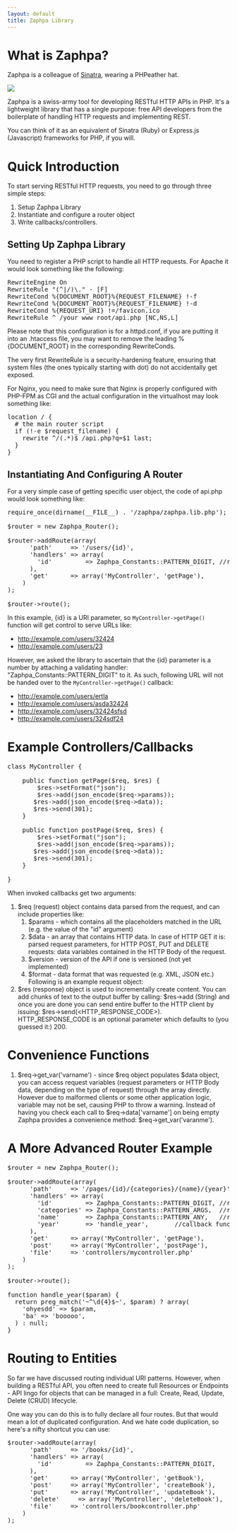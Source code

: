 ```yaml
---
layout: default
title: Zaphpa Library
---
```


# What is Zaphpa?

Zaphpa is a colleague of [Sinatra](http://www.sinatrarb.com/), wearing a PHPeather hat. 

<img src="http://gravatar.com/avatar/fc564aeb3c58786c628277b58dd9943c?s=85" />

Zaphpa is a swiss-army tool for developing RESTful HTTP APIs in PHP. It's a lightweight library that has a single purpose: free API developers from the boilerplate of handling HTTP requests and implementing REST. 

You can think of it as an equivalent of Sinatra (Ruby) or Express.js (Javascript) frameworks for PHP, if you will.

# Quick Introduction

To start serving RESTful HTTP requests, you need to go through three simple steps:

1. Setup Zaphpa Library
1. Instantiate and configure a router object
1. Write callbacks/controllers.

## Setting Up Zaphpa Library

You need to register a PHP script to handle all HTTP requests. For Apache it would look something like the following: 

<pre>
RewriteEngine On
RewriteRule "(^|/)\." - [F]
RewriteCond %{DOCUMENT_ROOT}%{REQUEST_FILENAME} !-f
RewriteCond %{DOCUMENT_ROOT}%{REQUEST_FILENAME} !-d
RewriteCond %{REQUEST_URI} !=/favicon.ico
RewriteRule ^ /your_www_root/api.php [NC,NS,L]
</pre>

Please note that this configuration is for a httpd.conf, if you are putting it into an .htaccess file, you may want to remove the leading %{DOCUMENT_ROOT} in the corresponding RewriteConds.

The very first RewriteRule is a security-hardening feature, ensuring that system files (the ones typically starting with dot) do not accidentally get exposed.

For Nginx, you need to make sure that Nginx is properly configured with PHP-FPM as CGI and the actual configuration in the virtualhost may look something like:
<pre>
location / {
  # the main router script
  if (!-e $request_filename) {
    rewrite ^/(.*)$ /api.php?q=$1 last;
  }
}
</pre>

## Instantiating And Configuring A Router

For a very simple case of getting specific user object, the code of api.php would look something like:

<pre>
require_once(dirname(__FILE__) . '/zaphpa/zaphpa.lib.php');

$router = new Zaphpa_Router();

$router->addRoute(array(
	  'path'     => '/users/{id}',
	  'handlers' => array(
	    'id'         => Zaphpa_Constants::PATTERN_DIGIT, //regex
	  ),
	  'get'      => array('MyController', 'getPage'),
	)
);

$router->route();
</pre>

In this example, {id} is a URI parameter, so `MyController->getPage()` function will get control to serve URLs like:

* http://example.com/users/32424
* http://example.com/users/23

However, we asked the library to ascertain that the {id} parameter is a number by attaching a validating handler: "Zaphpa_Constants::PATTERN_DIGIT" to it. As such, following URL will not be handed over to the `MyController->getPage()` callback:

* http://example.com/users/ertla
* http://example.com/users/asda32424
* http://example.com/users/32424sfsd
* http://example.com/users/324sdf24

# Example Controllers/Callbacks

<pre>
class MyController {

	public function getPage($req, $res) {
		$res->setFormat("json");
		$res->add(json_encode($req->params));
       $res->add(json_encode($req->data));
       $res->send(301);    
	}

	public function postPage($req, $res) {
		$res->setFormat("json");
		$res->add(json_encode($req->params));
       $res->add(json_encode($req->data));
       $res->send(301);    
	}

}	
</pre>

When invoked callbacks get two arguments:

1. $req (request) object contains data parsed from the request, and can include properties like:
    1. $params - which contains all the placeholders matched in the URL (e.g. the value of the "id" argument)
    1. $data  - an array that contains HTTP data. In case of HTTP GET it is: parsed request parameters, for HTTP POST, PUT and DELETE requests: data variables contained in the HTTP Body of the request.
    1. $version - version of the API if one is versioned (not yet implemented)
    1. $format - data format that was requested (e.g. XML, JSON etc.)
		Following is an example request object:
		<script src="https://gist.github.com/1353603.js?file=HTTPOutput.php"></script>
2. $res (response) object is used to incrementally create content. You can add chunks of text to the output buffer by calling: $res->add (String) and once you are done you can send entire buffer to the HTTP client by issuing: $res->send(<HTTP_RESPONSE_CODE>). HTTP_RESPONSE_CODE is an optional parameter which defaults to (you guessed it:) 200.

# Convenience Functions

1. $req->get_var('varname') - since $req object populates $data object, you can access request variables (request parameters or HTTP Body data, depending on the type of request) through the array directly. However due to malformed clients or some other application logic, variable may not be set, causing PHP to throw a warning. Instead of having you check each call to $req->data['varname'] on being empty Zaphpa provides a convenience method: $req->get_var('varanme').

# A More Advanced Router Example

<pre>
$router = new Zaphpa_Router();

$router->addRoute(array(
      'path'     => '/pages/{id}/{categories}/{name}/{year}',
      'handlers' => array(
        'id'         => Zaphpa_Constants::PATTERN_DIGIT, //regex
        'categories' => Zaphpa_Constants::PATTERN_ARGS,  //regex
        'name'       => Zaphpa_Constants::PATTERN_ANY,   //regex
        'year'       => 'handle_year',       //callback function
      ),
      'get'      => array('MyController', 'getPage'),
      'post'     => array('MyController', 'postPage'),
      'file'     => 'controllers/mycontroller.php'
    )
);

$router->route();

function handle_year($param) {
  return preg_match('~^\d{4}$~', $param) ? array(
    'ohyesdd' => $param,
    'ba' => 'booooo',
  ) : null;
}
</pre>

# Routing to Entities

So far we have discussed routing individual URI patterns. However, when building a RESTful API, you often need to create full Resources or Endpoints - API lingo for objects that can be managed in a full: Create, Read, Update, Delete (CRUD) lifecycle.

One way you can do this is to fully declare all four routes. But that would mean a lot of duplicated configuration. And we hate code duplication, so here's a nifty shortcut you can use:

<pre>
$router->addRoute(array(
      'path'     => '/books/{id}',
      'handlers' => array(
        'id'         => Zaphpa_Constants::PATTERN_DIGIT, 
      ),
      'get'      => array('MyController', 'getBook'),
      'post'     => array('MyController', 'createBook'),
      'put'      => array('MyController', 'updateBook'),
      'delete'     => array('MyController', 'deleteBook'),
      'file'     => 'controllers/bookcontroller.php'
    )
);
</pre>
